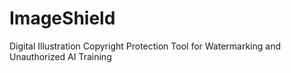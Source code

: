 # ImageShield
Digital Illustration Copyright Protection Tool for Watermarking and Unauthorized AI Training
